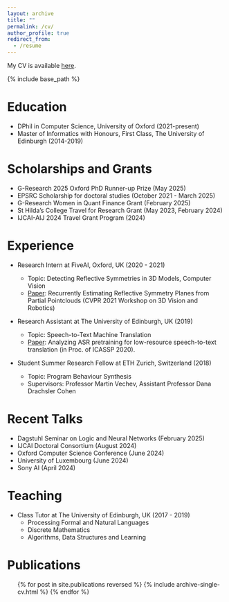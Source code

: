 ```yaml
---
layout: archive
title: ""
permalink: /cv/
author_profile: true
redirect_from:
  - /resume
---
```



[//]: # (My CV is available [here]&#40;https://github.com/mihaela-stoian/mihaela-stoian.github.io/blob/main/files/cv/MihaelaCatalinaStoian_CV09.pdf&#41;.)
My CV is available [here](https://mihaela-stoian.github.io/files/cv/CV_Mihaela_Catalina_Stoian.pdf).

{% include base_path %}

Education
======
* DPhil in Computer Science, University of Oxford (2021-present)
* Master of Informatics with Honours, First Class, The University of Edinburgh (2014-2019)

Scholarships and Grants
======
* G-Research 2025 Oxford PhD Runner-up Prize (May 2025)
* EPSRC Scholarship for doctoral studies (October 2021 - March 2025)
* G-Research Women in Quant Finance Grant (February 2025)
* St Hilda’s College Travel for Research Grant (May 2023, February 2024)
* IJCAI-AIJ 2024 Travel Grant Program (2024)

Experience
======
* Research Intern at FiveAI, Oxford, UK (2020 - 2021)
  + Topic: Detecting Reflective Symmetries in 3D Models, Computer Vision
  + [Paper](https://arxiv.org/abs/2106.16129): Recurrently Estimating Reflective Symmetry Planes from Partial Pointclouds (CVPR 2021 Workshop on 3D Vision and Robotics)

* Research Assistant at The University of Edinburgh, UK (2019)
  + Topic: Speech-to-Text Machine Translation
  + [Paper](https://arxiv.org/abs/1910.10762): Analyzing ASR pretraining for low-resource speech-to-text translation (in
  Proc. of ICASSP 2020).

* Student Summer Research Fellow at ETH Zurich, Switzerland (2018)
  + Topic: Program Behaviour Synthesis
  + Supervisors: Professor Martin Vechev, Assistant Professor Dana Drachsler Cohen



Recent Talks
======
* Dagstuhl Seminar on Logic and Neural Networks (February 2025)
* IJCAI Doctoral Consortium (August 2024)
* Oxford Computer Science Conference (June 2024)
* University of Luxembourg (June 2024)
* Sony AI (April 2024)
      
Teaching
======
* Class Tutor at The University of Edinburgh, UK (2017 - 2019)
  + Processing Formal and Natural Languages
  + Discrete Mathematics
  + Algorithms, Data Structures and Learning

Publications
======
  <ul>{% for post in site.publications reversed %}
    {% include archive-single-cv.html %}
  {% endfor %}</ul>
  


